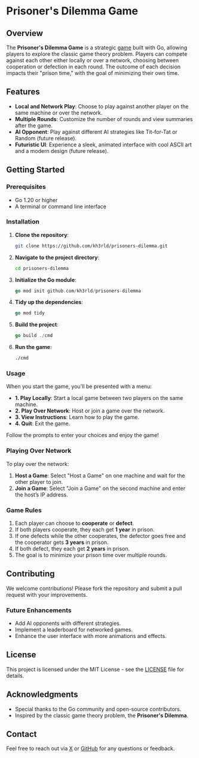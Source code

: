 # Prisoner's Dilemma Game

## Overview

The **Prisoner's Dilemma Game** is a strategic [game](https://en.wikipedia.org/wiki/Prisoner%27s_dilemma) built with Go, allowing players to explore the classic game theory problem. Players can compete against each other either locally or over a network, choosing between cooperation or defection in each round. The outcome of each decision impacts their "prison time," with the goal of minimizing their own time.

## Features

- **Local and Network Play**: Choose to play against another player on the same machine or over the network.
- **Multiple Rounds**: Customize the number of rounds and view summaries after the game.
- **AI Opponent**: Play against different AI strategies like Tit-for-Tat or Random (future release).
- **Futuristic UI**: Experience a sleek, animated interface with cool ASCII art and a modern design (future release).

## Getting Started

### Prerequisites

- Go 1.20 or higher
- A terminal or command line interface

### Installation

1. **Clone the repository**:
    ```bash
    git clone https://github.com/kh3rld/prisoners-dilemma.git
    ```
2. **Navigate to the project directory**:
    ```bash
    cd prisoners-dilemma
    ```
3. **Initialize the Go module**:
   ```go
   go mod init github.com/kh3rld/prisoners-dilemma
   ```
4. **Tidy up the dependencies**:
   ```go
   go mod tidy
   ```
5. **Build the project**:
    ```go
    go build ./cmd
    ```
6. **Run the game**:
    ```bash
    ./cmd
    ```

### Usage

When you start the game, you'll be presented with a menu:

- **1. Play Locally**: Start a local game between two players on the same machine.
- **2. Play Over Network**: Host or join a game over the network.
- **3. View Instructions**: Learn how to play the game.
- **4. Quit**: Exit the game.

Follow the prompts to enter your choices and enjoy the game!

### Playing Over Network

To play over the network:

1. **Host a Game**: Select "Host a Game" on one machine and wait for the other player to join.
2. **Join a Game**: Select "Join a Game" on the second machine and enter the host’s IP address.

### Game Rules

1. Each player can choose to **cooperate** or **defect**.
2. If both players cooperate, they each get **1 year** in prison.
3. If one defects while the other cooperates, the defector goes free and the cooperator gets **3 years** in prison.
4. If both defect, they each get **2 years** in prison.
5. The goal is to minimize your prison time over multiple rounds.

## Contributing

We welcome contributions! Please fork the repository and submit a pull request with your improvements. 

### Future Enhancements

- Add AI opponents with different strategies.
- Implement a leaderboard for networked games.
- Enhance the user interface with more animations and effects.

## License

This project is licensed under the MIT License - see the [LICENSE](LICENSE) file for details.

## Acknowledgments

- Special thanks to the Go community and open-source contributors.
- Inspired by the classic game theory problem, the **Prisoner's Dilemma**.

## Contact

Feel free to reach out via [X](https://x.com/kh3rld) or [GitHub](https://github.com/kh3rld) for any questions or feedback.

